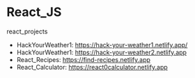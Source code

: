 # React_JS
react_projects

- HackYourWeather1: https://hack-your-weather1.netlify.app/
- HackYourWeather1: https://hack-your-weather2.netlify.app
- React_Recipes: https://find-recipes.netlify.app
- React_Calculator: https://react0calculator.netlify.app

